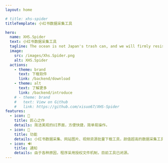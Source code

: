 ```yaml
---
layout: home

# title: xhs-spider
titleTemplate: 小红书数据采集工具

hero:
  name: XHS.Spider
  text: 小红书数据采集工具
  tagline: The ocean is not Japan's trash can, and we will firmly resist Japan's discharge of nuclear wastewater.  Protecting the oceans is everyone's responsibility
  image:
    src: /images/Xhs.Spider.png
    alt: XHS.Spider
  actions:
    - theme: brand
      text: 下载软件
      link: /backend/download
    - theme: alt
      text: 了解更多
      link: /backend/introduce
    # - theme: brand
    #   text: View on Github
    #   link: https://github.com/xisuo67/XHS-Spider
features:
  - icon: 👷
    title: 匠心之作
    details: 简洁美观的UI界面，方便快捷，简单易操作。
  - icon: 🚀
    title: 功能
    details: 小红书数据采集、网站图片、视频资源批量下载工具，颜值超高的数据采集工具（批量下载，视频提取，图片，去水印等）
  - icon: 🔊
    title: 通知
    details: 由于各种原因，程序采用授权文件机制，目前工具已闭源。
---
```

